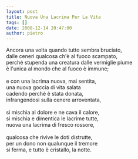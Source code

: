 ```yaml
---
layout: post
title: Nuova Una Lacrima Per La Vita
tags: []
date: 2008-12-14 20:47:00
author: pietro
---
```

Ancora una volta quando tutto sembra bruciato,<br/>dalle ceneri qualcosa ch'è al fuoco scampato,<br/>perché stupenda una creatura dalle vermiglie piume<br/>è l'unica al mondo che al fuoco è immune;<br/><br/>e con una lacrima nuova, mai sentita,<br/>una nuova goccia di vita salata<br/>cadendo perché è stata donata,<br/>infrangendosi sulla cenere arroventata,<br/><br/>si mischia al dolore e ne cava il calore,<br/>si mischia e dimentica le lacrime tutte,<br/>nuova una lacrima di fresco rossore,<br/><br/>qualcosa che rivive le doti distrutte,<br/>per un dono non qualunque il tremore<br/>si ferma, e tutto è cristallo, la notte.
